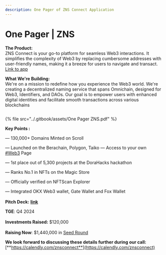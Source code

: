 ```yaml
---
description: One Pager of ZNS Connect Application
---
```


# One Pager | ZNS

**The Product:**\
ZNS Connect is your go-to platform for seamless Web3 interactions. It simplifies the complexity of Web3 by replacing cumbersome addresses with user-friendly names, making it a breeze for users to navigate and transact.\
[Link to app](https://app.znsconnect.io/)

**What We're Building:**\
We're on a mission to redefine how you experience the Web3 world. We're creating a decentralized naming service that spans Omnichain, designed for Web3, Identifiers, and DAOs. Our goal is to empower users with enhanced digital identities and facilitate smooth transactions across various blockchains

<figure><img src="../.gitbook/assets/One pager - ZNS Connect (1).jpg" alt=""><figcaption></figcaption></figure>



{% file src="../.gitbook/assets/One Pager ZNS.pdf" %}

**Key Points :**

— 130,000+ Domains Minted on Scroll

— Launched on the Berachain, Polygon, Taiko — Access to your own [#Web3](tg://search_hashtag?hashtag=Web3) Page

&#x20;— 1st place out of 5,300 projects at the DoraHacks hackathon&#x20;

— Ranks No.1 in NFTs on the Magic Store&#x20;

— Officially verified on NFTScan Explorer&#x20;

— Integrated OKX Web3 wallet, Gate Wallet and Fox Wallet\
\
**Pitch Deck:** [**link**](https://docs.znsconnect.io/pitch-deck)

**TGE**: Q4 2024\
\
**Investments Raised:** $120,000\
\
**Raising Now**: $1,440,000 in [Seed Round](https://docs.znsconnect.io/tokenomics-and-revenue-streams)&#x20;



**We look forward to discussing these details further during our call:** [**https://calendly.com/znsconnect**](https://calendly.com/znsconnect)
